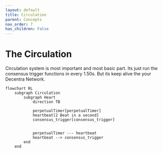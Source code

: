 ```yaml
---
layout: default
title: Circulation
parent: Concepts
nav_order: 7
has_children: False
---
```


# The Circulation

Circulation system is most important and most basic part. Its just run the consensus trigger functions in every 1.50s. But its keep alive the your Decentra Network.

```mermaid
flowchart RL
    subgraph Circulation
        subgraph Heart
            direction TB

            perpetualTimer[perpetualTimer]
            heartbeat[2 Beat in a second]
            consensus_trigger[consensus_trigger]


            perpetualTimer --- heartbeat
            heartbeat --> consensus_trigger
        end
    end
```
